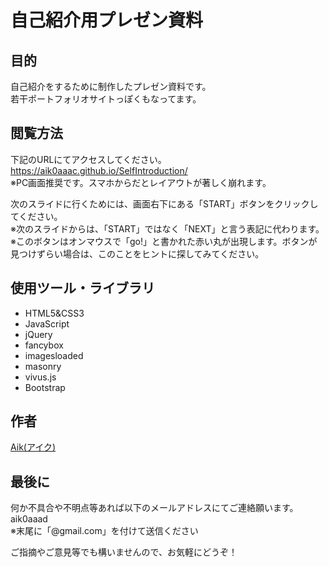 # 自己紹介用プレゼン資料

## 目的
自己紹介をするために制作したプレゼン資料です。    
若干ポートフォリオサイトっぽくもなってます。   

## 閲覧方法
下記のURLにてアクセスしてください。  
https://aik0aaac.github.io/SelfIntroduction/  
※PC画面推奨です。スマホからだとレイアウトが著しく崩れます。  

次のスライドに行くためには、画面右下にある「START」ボタンをクリックしてください。  
※次のスライドからは、「START」ではなく「NEXT」と言う表記に代わります。  
※このボタンはオンマウスで「go!」と書かれた赤い丸が出現します。ボタンが見つけずらい場合は、このことをヒントに探してみてください。  

## 使用ツール・ライブラリ
- HTML5&CSS3
- JavaScript
- jQuery
- fancybox
- imagesloaded
- masonry
- vivus.js
- Bootstrap

## 作者
[Aik(アイク)](https://github.com/aik0aaac)  

## 最後に
何か不具合や不明点等あれば以下のメールアドレスにてご連絡願います。  
aik0aaad  
※末尾に「@gmail.com」を付けて送信ください  

ご指摘やご意見等でも構いませんので、お気軽にどうぞ！ 
